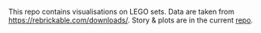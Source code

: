 This repo contains visualisations on LEGO sets. 
Data are taken from https://rebrickable.com/downloads/. 
Story & plots are in the current [repo](https://github.com/anikomaraz/LEGO/blob/main/lego.ipynb).
